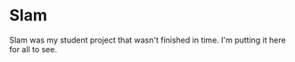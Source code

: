 Slam
====

Slam was my student project that wasn't finished in time. I'm putting it here for all to see.